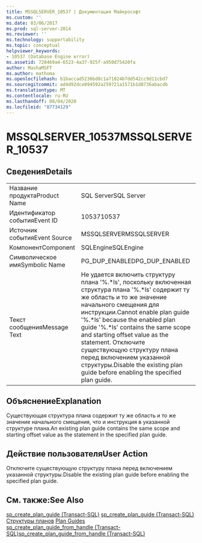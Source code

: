 ```yaml
---
title: MSSQLSERVER_10537 | Документация Майкрософт
ms.custom: ''
ms.date: 03/06/2017
ms.prod: sql-server-2014
ms.reviewer: ''
ms.technology: supportability
ms.topic: conceptual
helpviewer_keywords:
- 10537 (Database Engine error)
ms.assetid: 728469a4-6523-4a37-925f-a950d75420fa
author: MashaMSFT
ms.author: mathoma
ms.openlocfilehash: b1baccad5236bd8c1a71024b7dd542cc9d11cbd7
ms.sourcegitcommit: ad4d92dce894592a259721a1571b1d8736abacdb
ms.translationtype: MT
ms.contentlocale: ru-RU
ms.lasthandoff: 08/04/2020
ms.locfileid: "87734129"
---
```

# <a name="mssqlserver_10537"></a><span data-ttu-id="5c067-102">MSSQLSERVER_10537</span><span class="sxs-lookup"><span data-stu-id="5c067-102">MSSQLSERVER_10537</span></span>
    
## <a name="details"></a><span data-ttu-id="5c067-103">Сведения</span><span class="sxs-lookup"><span data-stu-id="5c067-103">Details</span></span>  
  
|||  
|-|-|  
|<span data-ttu-id="5c067-104">Название продукта</span><span class="sxs-lookup"><span data-stu-id="5c067-104">Product Name</span></span>|<span data-ttu-id="5c067-105">SQL Server</span><span class="sxs-lookup"><span data-stu-id="5c067-105">SQL Server</span></span>|  
|<span data-ttu-id="5c067-106">Идентификатор события</span><span class="sxs-lookup"><span data-stu-id="5c067-106">Event ID</span></span>|<span data-ttu-id="5c067-107">10537</span><span class="sxs-lookup"><span data-stu-id="5c067-107">10537</span></span>|  
|<span data-ttu-id="5c067-108">Источник события</span><span class="sxs-lookup"><span data-stu-id="5c067-108">Event Source</span></span>|<span data-ttu-id="5c067-109">MSSQLSERVER</span><span class="sxs-lookup"><span data-stu-id="5c067-109">MSSQLSERVER</span></span>|  
|<span data-ttu-id="5c067-110">Компонент</span><span class="sxs-lookup"><span data-stu-id="5c067-110">Component</span></span>|<span data-ttu-id="5c067-111">SQLEngine</span><span class="sxs-lookup"><span data-stu-id="5c067-111">SQLEngine</span></span>|  
|<span data-ttu-id="5c067-112">Символическое имя</span><span class="sxs-lookup"><span data-stu-id="5c067-112">Symbolic Name</span></span>|<span data-ttu-id="5c067-113">PG_DUP_ENABLED</span><span class="sxs-lookup"><span data-stu-id="5c067-113">PG_DUP_ENABLED</span></span>|  
|<span data-ttu-id="5c067-114">Текст сообщения</span><span class="sxs-lookup"><span data-stu-id="5c067-114">Message Text</span></span>|<span data-ttu-id="5c067-115">Не удается включить структуру плана '%.\*ls', поскольку включенная структура плана '%.\*ls' содержит ту же область и то же значение начального смещения для инструкции.</span><span class="sxs-lookup"><span data-stu-id="5c067-115">Cannot enable plan guide '%.\*ls' because the enabled plan guide '%.\*ls' contains the same scope and starting offset value as the statement.</span></span> <span data-ttu-id="5c067-116">Отключите существующую структуру плана перед включением указанной структуры.</span><span class="sxs-lookup"><span data-stu-id="5c067-116">Disable the existing plan guide before enabling the specified plan guide.</span></span>|  
  
## <a name="explanation"></a><span data-ttu-id="5c067-117">Объяснение</span><span class="sxs-lookup"><span data-stu-id="5c067-117">Explanation</span></span>  
 <span data-ttu-id="5c067-118">Существующая структура плана содержит ту же область и то же значение начального смещения, что и инструкция в указанной структуре плана.</span><span class="sxs-lookup"><span data-stu-id="5c067-118">An existing plan guide contains the same scope and starting offset value as the statement in the specified plan guide.</span></span>  
  
## <a name="user-action"></a><span data-ttu-id="5c067-119">Действие пользователя</span><span class="sxs-lookup"><span data-stu-id="5c067-119">User Action</span></span>  
 <span data-ttu-id="5c067-120">Отключите существующую структуру плана перед включением указанной структуры.</span><span class="sxs-lookup"><span data-stu-id="5c067-120">Disable the existing plan guide before enabling the specified plan guide.</span></span>  
  
## <a name="see-also"></a><span data-ttu-id="5c067-121">См. также:</span><span class="sxs-lookup"><span data-stu-id="5c067-121">See Also</span></span>  
 <span data-ttu-id="5c067-122">[sp_create_plan_guide (Transact-SQL)](/sql/relational-databases/system-stored-procedures/sp-create-plan-guide-transact-sql) </span><span class="sxs-lookup"><span data-stu-id="5c067-122">[sp_create_plan_guide &#40;Transact-SQL&#41;](/sql/relational-databases/system-stored-procedures/sp-create-plan-guide-transact-sql) </span></span>  
 <span data-ttu-id="5c067-123">[Структуры планов](../performance/plan-guides.md) </span><span class="sxs-lookup"><span data-stu-id="5c067-123">[Plan Guides](../performance/plan-guides.md) </span></span>  
 [<span data-ttu-id="5c067-124">sp_create_plan_guide_from_handle (Transact-SQL)</span><span class="sxs-lookup"><span data-stu-id="5c067-124">sp_create_plan_guide_from_handle &#40;Transact-SQL&#41;</span></span>](/sql/relational-databases/system-stored-procedures/sp-create-plan-guide-from-handle-transact-sql)  
  
  
